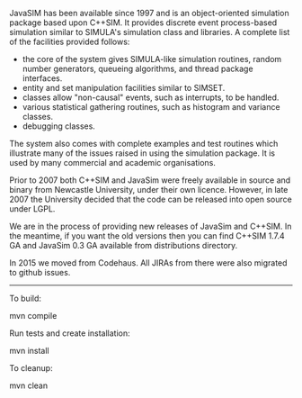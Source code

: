 JavaSIM has been available since 1997 and is an object-oriented simulation package based upon C++SIM. It provides discrete event process-based simulation similar to SIMULA's simulation class and libraries. A complete list of the facilities provided follows:

- the core of the system gives SIMULA-like simulation routines, random number generators, queueing algorithms, and thread package interfaces.
- entity and set manipulation facilities similar to SIMSET.
- classes allow "non-causal" events, such as interrupts, to be handled.
- various statistical gathering routines, such as histogram and variance classes.
- debugging classes.

The system also comes with complete examples and test routines which illustrate many of the issues raised in using the simulation package. It is used by many commercial and academic organisations.

Prior to 2007 both C++SIM and JavaSim were freely available in source and binary from Newcastle University, under their own licence. However, in late 2007 the University decided that the code can be released into open source under LGPL.

We are in the process of providing new releases of JavaSim and C++SIM. In the meantime, if you want the old versions then you can find C++SIM 1.7.4 GA and JavaSim 0.3 GA available from distributions directory.

In 2015 we moved from Codehaus. All JIRAs from there were also migrated to github issues.

----

To build:

mvn compile

Run tests and create installation:

mvn install

To cleanup:

mvn clean